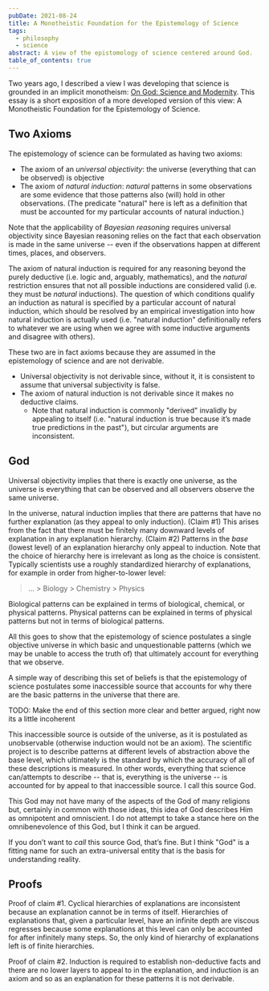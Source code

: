```yaml
---
pubDate: 2021-08-24
title: A Monotheistic Foundation for the Epistemology of Science
tags:
  - philosophy
  - science
abstract: A view of the epistomology of science centered around God.
table_of_contents: true
---
```


Two years ago, I described a view I was developing that science is grounded in
an implicit monotheism:
[On God: Science and Modernity](https://metagnosis.simplecast.com/episodes/on-god-science-modernity).
This essay is a short exposition of a more developed version of this view: A
Monotheistic Foundation for the Epistemology of Science.

## Two Axioms

The epistemology of science can be formulated as having two axioms:

- The axiom of an _universal objectivity_: the universe (everything that can be
  observed) is objective
- The axiom of _natural induction_: _natural_ patterns in some observations are
  some evidence that those patterns also (will) hold in other observations. (The
  predicate "natural" here is left as a definition that must be accounted for my
  particular accounts of natural induction.)

Note that the applicability of _Bayesian reasoning_ requires universal
objectivity since Bayesian reasoning relies on the fact that each observation is
made in the same universe -- even if the observations happen at different times,
places, and observers.

The axiom of natural induction is required for any reasoning beyond the purely
deductive (i.e. logic and, arguably, mathematics), and the _natural_ restriction
ensures that not all possible inductions are considered valid (i.e. they must be
_natural_ inductions). The question of which conditions qualify an induction as
natural is specified by a particular account of natural induction, which should
be resolved by an empirical investigation into how natural induction is actually
used (i.e. "natural induction" definitionally refers to whatever we are using
when we agree with some inductive arguments and disagree with others).

These two are in fact axioms because they are assumed in the epistemology of
science and are not derivable.

- Universal objectivity is not derivable since, without it, it is consistent to
  assume that universal subjectivity is false.
- The axiom of natural induction is not derivable since it makes no deductive
  claims.
  - Note that natural induction is commonly "derived" invalidly by appealing to
    itself (i.e. "natural induction is true because it’s made true predictions
    in the past"), but circular arguments are inconsistent.

## God

Universal objectivity implies that there is exactly one universe, as the
universe is everything that can be observed and all observers observe the same
universe.

In the universe, natural induction implies that there are patterns that have no
further explanation (as they appeal to only induction). (Claim #1) This arises
from the fact that there must be finitely many downward levels of explanation in
any explanation hierarchy. (Claim #2) Patterns in the _base_ (lowest level) of
an explanation hierarchy only appeal to induction. Note that the choice of
hierarchy here is irrelevant as long as the choice is consistent. Typically
scientists use a roughly standardized hierarchy of explanations, for example in
order from higher-to-lower level:

> ... > Biology > Chemistry > Physics

Biological patterns can be explained in terms of biological, chemical, or
physical patterns. Physical patterns can be explained in terms of physical
patterns but not in terms of biological patterns.

All this goes to show that the epistemology of science postulates a single
objective universe in which basic and unquestionable patterns (which we may be
unable to access the truth of) that ultimately account for everything that we
observe.

A simple way of describing this set of beliefs is that the epistemology of
science postulates some inaccessible source that accounts for why there are the
basic patterns in the universe that there are.

TODO: Make the end of this section more clear and better argued, right now its a
little incoherent

This inaccessible source is outside of the universe, as it is postulated as
unobservable (otherwise induction would not be an axiom). The scientific project
is to describe patterns at different levels of abstraction above the base level,
which ultimately is the standard by which the accuracy of all of these
descriptions is measured. In other words, everything that science can/attempts
to describe -- that is, everything is the universe -- is accounted for by appeal
to that inaccessible source. I call this source God.

This God may not have many of the aspects of the God of many religions but,
certainly in common with those ideas, this idea of God describes Him as
omnipotent and omniscient. I do not attempt to take a stance here on the
omnibenevolence of this God, but I think it can be argued.

If you don’t want to _call_ this source God, that’s fine. But I think "God" is a
fitting name for such an extra-universal entity that is the basis for
understanding reality.

## Proofs

Proof of claim #1. Cyclical hierarchies of explanations are inconsistent because
an explanation cannot be in terms of itself. Hierarchies of explanations that,
given a particular level, have an infinite depth are viscous regresses because
some explanations at this level can only be accounted for after infinitely many
steps. So, the only kind of hierarchy of explanations left is of finite
hierarchies.

Proof of claim #2. Induction is required to establish non-deductive facts and
there are no lower layers to appeal to in the explanation, and induction is an
axiom and so as an explanation for these patterns it is not derivable.

